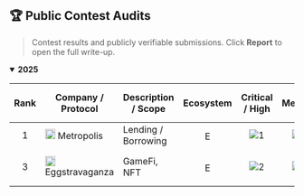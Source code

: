## 🏆 Public Contest Audits

> Contest results and publicly verifiable submissions. Click **Report** to open the full write-up.

<details open>
  <summary><b>2025</b></summary>

| Rank | Company / Protocol | Description / Scope | Ecosystem | Critical / High | Medium | Low / Info | Total | Status | Platform | Report |
|:---:|---|---|:--:|:--:|:--:|:--:|:--:|:--:|:--:|---|
| 1 | <img src="./assets/logos/metropolis.png" width="18" height="18" alt="" /> Metropolis | Lending / Borrowing | <img src="./assets/chains/evm.svg" width="16" title="EVM" /> | ![1](https://img.shields.io/badge/1-red?label=C/H&labelColor=1f2937&style=flat-square) | ![1](https://img.shields.io/badge/1-orange?label=M&labelColor=1f2937&style=flat-square) | ![0](https://img.shields.io/badge/0-gray?label=L/I&labelColor=1f2937&style=flat-square) | **2** | ![Fixed](https://img.shields.io/badge/Fixed-22c55e?style=flat-square&labelColor=1f2937) | ![Sherlock](https://img.shields.io/badge/Sherlock-0ea5e9?style=flat-square&logo=data:image/svg+xml;base64,PHN2Zy8+) | <a href="./reports/Metropolis_Audit.pdf"><img src="https://img.shields.io/badge/View%20Report-→-blue?style=flat-square" alt="View Report"/></a> |
| 3 | <img src="./assets/logos/eggstra.png" width="18" height="18" alt="" /> Eggstravaganza | GameFi, NFT | <img src="./assets/chains/evm.svg" width="16" title="EVM" /> | ![2](https://img.shields.io/badge/2-red?label=C/H&labelColor=1f2937&style=flat-square) | ![1](https://img.shields.io/badge/1-orange?label=M&labelColor=1f2937&style=flat-square) | ![1](https://img.shields.io/badge/1-gray?label=L/I&labelColor=1f2937&style=flat-square) | **4** | ![Acknowledged](https://img.shields.io/badge/Ack-64748b?style=flat-square&labelColor=1f2937) | ![Code4rena](https://img.shields.io/badge/Code4rena-9333ea?style=flat-square) | <a href="./reports/Eggstravaganza_Audit.pdf"><img src="https://img.shields.io/badge/View%20Report-→-blue?style=flat-square" alt="/></a> |

</details>
